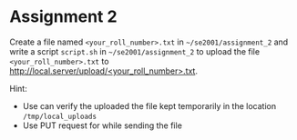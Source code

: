 # Assignment 2

Create a file named `<your_roll_number>.txt` in `~/se2001/assignment_2` and write a script `script.sh` in `~/se2001/assignment_2` to upload the file `<your_roll_number>.txt` to [http://local.server/upload/<your_roll_number>.txt](http://local.server/upload/<your_roll_number>.txt).

Hint:
- Use can verify the uploaded the file kept temporarily in the location `/tmp/local_uploads`
- Use PUT request for while sending the file
